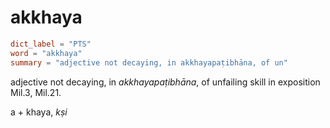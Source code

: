 # akkhaya

``` toml
dict_label = "PTS"
word = "akkhaya"
summary = "adjective not decaying, in akkhayapaṭibhāna, of un"
```

adjective not decaying, in *akkhayapaṭibhāna*, of unfailing skill in exposition Mil.3, Mil.21.

a \+ khaya, *kṣi*

